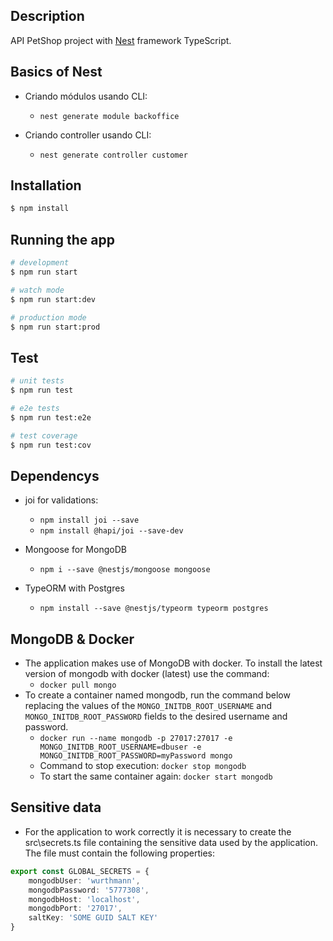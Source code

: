 ## Description

API PetShop project with [Nest](https://github.com/nestjs/nest) framework TypeScript.

## Basics of Nest

- Criando módulos usando CLI:
    - `nest generate module backoffice`

- Criando controller usando CLI:
    - `nest generate controller customer`

## Installation

```bash
$ npm install
```

## Running the app

```bash
# development
$ npm run start

# watch mode
$ npm run start:dev

# production mode
$ npm run start:prod
```

## Test

```bash
# unit tests
$ npm run test

# e2e tests
$ npm run test:e2e

# test coverage
$ npm run test:cov
```

## Dependencys

- joi for validations:
    - `npm install joi --save`
    - `npm install @hapi/joi --save-dev`

- Mongoose for MongoDB
    - `npm i --save @nestjs/mongoose mongoose`

- TypeORM with Postgres
    - `npm install --save @nestjs/typeorm typeorm postgres`

## MongoDB & Docker
- The application makes use of MongoDB with docker. To install the latest version of mongodb with docker (latest) use the command:
	- `docker pull mongo`
- To create a container named mongodb, run the command below replacing the values of the `MONGO_INITDB_ROOT_USERNAME` and `MONGO_INITDB_ROOT_PASSWORD` fields to the desired username and password.
	- `docker run --name mongodb -p 27017:27017 -e MONGO_INITDB_ROOT_USERNAME=dbuser -e MONGO_INITDB_ROOT_PASSWORD=myPassword mongo`
	- Command to stop execution: `docker stop mongodb`
	- To start the same container again: `docker start mongodb`

## Sensitive data
- For the application to work correctly it is necessary to create the src\secrets.ts file containing the sensitive data used by the application. The file must contain the following properties:

```typescript
export const GLOBAL_SECRETS = {
    mongodbUser: 'wurthmann',
    mongodbPassword: '5777308',
    mongodbHost: 'localhost',
    mongodbPort: '27017',
    saltKey: 'SOME GUID SALT KEY'
}
```
